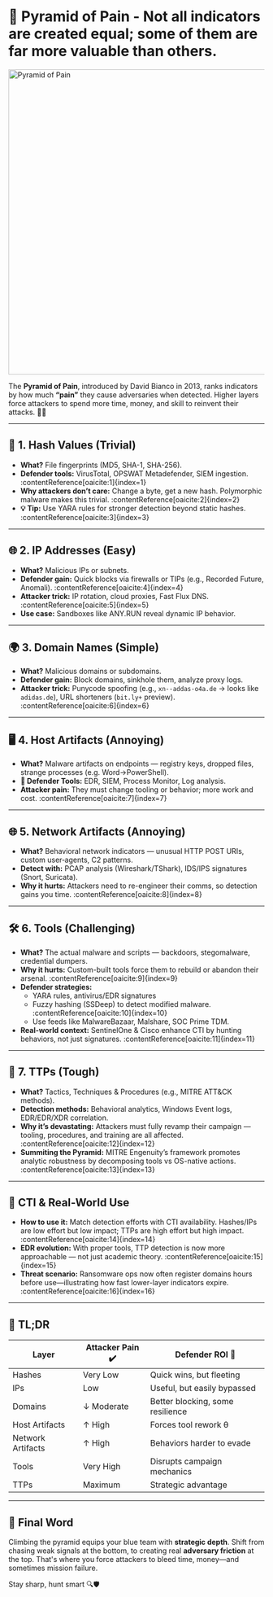 # 🧗 Pyramid of Pain - Not all indicators are created equal; some of them are far more valuable than others.

<img src="https://github.com/user-attachments/assets/06bed36b-db06-4dfc-9442-62828687908d" alt="Pyramid of Pain" width="600" />

The **Pyramid of Pain**, introduced by David Bianco in 2013, ranks indicators by how much **“pain”** they cause adversaries when detected. Higher layers force attackers to spend more time, money, and skill to reinvent their attacks. 🧩🚧

---

## 🔐 1. Hash Values (Trivial)

- **What?** File fingerprints (MD5, SHA-1, SHA-256).  
- **Defender tools:** VirusTotal, OPSWAT Metadefender, SIEM ingestion. :contentReference[oaicite:1]{index=1}  
- **Why attackers don’t care:** Change a byte, get a new hash. Polymorphic malware makes this trivial. :contentReference[oaicite:2]{index=2}  
- **💡 Tip:** Use YARA rules for stronger detection beyond static hashes. :contentReference[oaicite:3]{index=3}

---

## 🌐 2. IP Addresses (Easy)

- **What?** Malicious IPs or subnets.  
- **Defender gain:** Quick blocks via firewalls or TIPs (e.g., Recorded Future, Anomali). :contentReference[oaicite:4]{index=4}  
- **Attacker trick:** IP rotation, cloud proxies, Fast Flux DNS. :contentReference[oaicite:5]{index=5}  
- **Use case:** Sandboxes like ANY.RUN reveal dynamic IP behavior.

---

## 🌍 3. Domain Names (Simple)

- **What?** Malicious domains or subdomains.  
- **Defender gain:** Block domains, sinkhole them, analyze proxy logs.  
- **Attacker trick:** Punycode spoofing (e.g., `xn--addas-o4a.de` → looks like `adidas.de`), URL shorteners (`bit.ly+` preview). :contentReference[oaicite:6]{index=6}

---

## 🖥️ 4. Host Artifacts (Annoying)

- **What?** Malware artifacts on endpoints — registry keys, dropped files, strange processes (e.g. Word→PowerShell).  
- **🤖 Defender Tools:** EDR, SIEM, Process Monitor, Log analysis.  
- **Attacker pain:** They must change tooling or behavior; more work and cost. :contentReference[oaicite:7]{index=7}

---

## 🌐 5. Network Artifacts (Annoying)

- **What?** Behavioral network indicators — unusual HTTP POST URIs, custom user‑agents, C2 patterns.  
- **Detect with:** PCAP analysis (Wireshark/TShark), IDS/IPS signatures (Snort, Suricata).  
- **Why it hurts:** Attackers need to re-engineer their comms, so detection gains you time. :contentReference[oaicite:8]{index=8}

---

## 🛠️ 6. Tools (Challenging)

- **What?** The actual malware and scripts — backdoors, stegomalware, credential dumpers.  
- **Why it hurts:** Custom-built tools force them to rebuild or abandon their arsenal. :contentReference[oaicite:9]{index=9}  
- **Defender strategies:**
  - YARA rules, antivirus/EDR signatures  
  - Fuzzy hashing (SSDeep) to detect modified malware. :contentReference[oaicite:10]{index=10}  
  - Use feeds like MalwareBazaar, Malshare, SOC Prime TDM.  
- **Real-world context:** SentinelOne & Cisco enhance CTI by hunting behaviors, not just signatures. :contentReference[oaicite:11]{index=11}

---

## 🧠 7. TTPs (Tough)

- **What?** Tactics, Techniques & Procedures (e.g., MITRE ATT&CK methods).  
- **Detection methods:** Behavioral analytics, Windows Event logs, EDR/EDR/XDR correlation.  
- **Why it’s devastating:** Attackers must fully revamp their campaign — tooling, procedures, and training are all affected. :contentReference[oaicite:12]{index=12}  
- **Summiting the Pyramid:** MITRE Engenuity’s framework promotes analytic robustness by decomposing tools vs OS-native actions. :contentReference[oaicite:13]{index=13}

---

## 🧩 CTI & Real-World Use

- **How to use it:** Match detection efforts with CTI availability. Hashes/IPs are low effort but low impact; TTPs are high effort but high impact. :contentReference[oaicite:14]{index=14}  
- **EDR evolution:** With proper tools, TTP detection is now more approachable — not just academic theory. :contentReference[oaicite:15]{index=15}  
- **Threat scenario:** Ransomware ops now often register domains hours before use—illustrating how fast lower-layer indicators expire. :contentReference[oaicite:16]{index=16}

---

## 📝 TL;DR

| Layer                  | Attacker Pain ✔️     | Defender ROI 💪             |
|------------------------|-----------------------|-----------------------------|
| Hashes                 | Very Low              | Quick wins, but fleeting    |
| IPs                    | Low                   | Useful, but easily bypassed |
| Domains                | ↓ Moderate            | Better blocking, some resilience |
| Host Artifacts         | ↑ High                | Forces tool rework θ        |
| Network Artifacts      | ↑ High                | Behaviors harder to evade   |
| Tools                  | Very High             | Disrupts campaign mechanics |
| TTPs                   | Maximum               | Strategic advantage         |

---

## 🧭 Final Word

Climbing the pyramid equips your blue team with **strategic depth**. Shift from chasing weak signals at the bottom, to creating real **adversary friction** at the top. That's where you force attackers to bleed time, money—and sometimes mission failure.

Stay sharp, hunt smart 🔍🛡️
